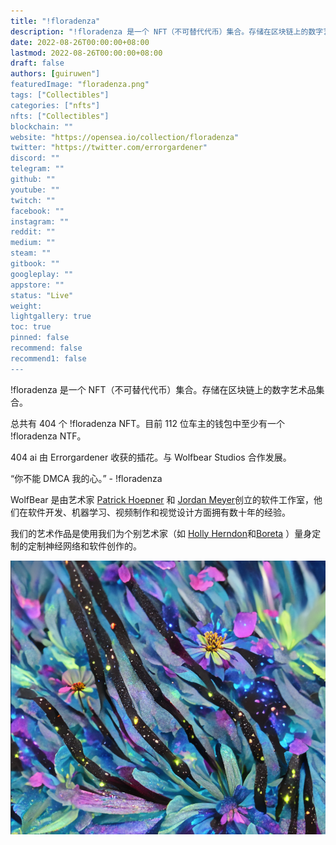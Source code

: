 ```yaml
---
title: "!floradenza"
description: "!floradenza 是一个 NFT（不可替代代币）集合。存储在区块链上的数字艺术品集合"
date: 2022-08-26T00:00:00+08:00
lastmod: 2022-08-26T00:00:00+08:00
draft: false
authors: [guiruwen"]
featuredImage: "floradenza.png"
tags: ["Collectibles"]
categories: ["nfts"]
nfts: ["Collectibles"]
blockchain: ""
website: "https://opensea.io/collection/floradenza"
twitter: "https://twitter.com/errorgardener"
discord: ""
telegram: ""
github: ""
youtube: ""
twitch: ""
facebook: ""
instagram: ""
reddit: ""
medium: ""
steam: ""
gitbook: ""
googleplay: ""
appstore: ""
status: "Live"
weight: 
lightgallery: true
toc: true
pinned: false
recommend: false
recommend1: false
---
```



!floradenza 是一个 NFT（不可替代代币）集合。存储在区块链上的数字艺术品集合。

总共有 404 个 !floradenza NFT。目前 112 位车主的钱包中至少有一个 !floradenza NTF。

404 ai 由 Errorgardener 收获的插花。与 Wolfbear Studios 合作发展。

“你不能 DMCA 我的心。” - !floradenza

WolfBear 是由艺术家 [Patrick Hoepner](https://twitter.com/ExquisiteCorps5) 和 [Jordan Meyer](https://twitter.com/JordanCMeyer)创立的软件工作室，他们在软件开发、机器学习、视频制作和视觉设计方面拥有数十年的经验。

我们的艺术作品是使用我们为个别艺术家（如 [Holly Herndon](https://foundation.app/@hollyherndon)和[Boreta](https://twitter.com/boreta) ）量身定制的定制神经网络和软件创作的。

![nft](02.png)